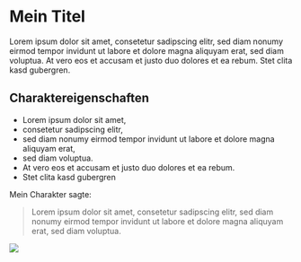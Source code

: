 # Mein Titel
Lorem ipsum dolor sit amet, consetetur sadipscing elitr, sed diam nonumy eirmod tempor invidunt ut labore et dolore magna aliquyam erat, sed diam voluptua. At vero eos et accusam et justo duo dolores et ea rebum. Stet clita kasd gubergren.
## Charaktereigenschaften
* Lorem ipsum dolor sit amet, 
* consetetur sadipscing elitr, 
* sed diam nonumy eirmod tempor invidunt ut labore et dolore magna aliquyam erat, 
* sed diam voluptua. 
* At vero eos et accusam et justo duo dolores et ea rebum. 
* Stet clita kasd gubergren

Mein Charakter sagte:
> Lorem ipsum dolor sit amet, consetetur sadipscing elitr, 
> sed diam nonumy eirmod tempor invidunt ut labore et dolore magna aliquyam erat, 
> sed diam voluptua.

<img src="https://margo-projekt.de/img/header0.png"/>
